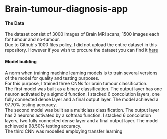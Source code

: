 # Brain-tumour-diagnosis-app

#### The Data
The dataset consist of 3000 images of Brain MRI scans; 1500 images each for tumour and no-tumour.  
Due to Github's 1000 files policy, I did not upload the entire dataset in this repository. However if you wish to procure the dataset you can find it [here](https://www.kaggle.com/datasets/ahmedhamada0/brain-tumor-detection)


#### Model building
A norm when training machine learning models is to train several versions of the model for quality and testing purposes.  
For this purpose, I trained three CNNs for brain tumour classification.<br>
The first model was built as a binary classification. The output layer has one neuron activated by a sigmoid function. I stacked 6 concolution layers, one fully connected dense layer and a final output layer. The model achieved a 97.70% testing accuracy.<br>
The second model was built as a multiclass classification. The output layer has 2 neurons activated by a softmax function. I stacked 6 concolution layers, two fully connected dense layer and a final output layer. The model achieved a 98.50% testing accuracy.<br> 
The third CNN was modelled employing transfer learning

